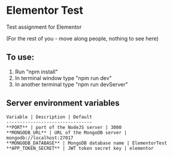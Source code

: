 # Elementor Test
Test assignment for Elementor

(For the rest of you - move along people, nothing to see here)

## To use:
  1. Run "npm install"
  2. In terminal window type "npm run dev"
  3. In another terminal type "npm run devServer"

## Server environment variables
    Variable | Description | Default
    --------------------------------
    **PORT** | port of the NodeJS server | 3000
    **MONGODB_URL** | URL of the MongoDB server | mongodb://localhost:27017
    **MONGODB_DATABASE** | MongoDB database name | ElementorTest
    **APP_TOKEN_SECRET** | JWT token secret key | elementor